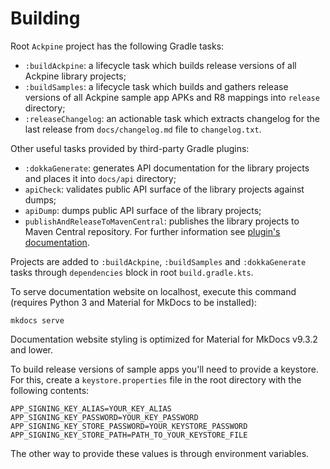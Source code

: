 Building
========

Root `Ackpine` project has the following Gradle tasks:

- `:buildAckpine`: a lifecycle task which builds release versions of all Ackpine library projects;
- `:buildSamples`: a lifecycle task which builds and gathers release versions of all Ackpine sample app APKs and R8 mappings into `release` directory;
- `:releaseChangelog`: an actionable task which extracts changelog for the last release from `docs/changelog.md` file to `changelog.txt`.

Other useful tasks provided by third-party Gradle plugins:

- `:dokkaGenerate`: generates API documentation for the library projects and places it into `docs/api` directory;
- `apiCheck`: validates public API surface of the library projects against dumps;
- `apiDump`: dumps public API surface of the library projects;
- `publishAndReleaseToMavenCentral`: publishes the library projects to Maven Central repository. For further information see [plugin's documentation](https://vanniktech.github.io/gradle-maven-publish-plugin/central/#secrets).

Projects are added to `:buildAckpine`, `:buildSamples` and `:dokkaGenerate` tasks through `dependencies` block in root `build.gradle.kts`.

To serve documentation website on localhost, execute this command (requires Python 3 and Material for MkDocs to be installed):
```
mkdocs serve
```
Documentation website styling is optimized for Material for MkDocs v9.3.2 and lower.

To build release versions of sample apps you'll need to provide a keystore. For this, create a `keystore.properties` file in the root directory with the following contents:
```properties
APP_SIGNING_KEY_ALIAS=YOUR_KEY_ALIAS
APP_SIGNING_KEY_PASSWORD=YOUR_KEY_PASSWORD
APP_SIGNING_KEY_STORE_PASSWORD=YOUR_KEYSTORE_PASSWORD
APP_SIGNING_KEY_STORE_PATH=PATH_TO_YOUR_KEYSTORE_FILE
```
The other way to provide these values is through environment variables.